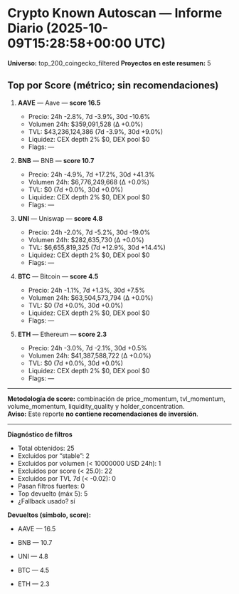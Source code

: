 # Crypto Known Autoscan — Informe Diario (2025-10-09T15:28:58+00:00 UTC)

**Universo:** top_200_coingecko_filtered
**Proyectos en este resumen:** 5

## Top por Score (métrico; sin recomendaciones)

1. **AAVE** — Aave — **score 16.5**
   - Precio: 24h -2.8%, 7d -3.9%, 30d -10.6%
   - Volumen 24h: $359,091,528 (Δ +0.0%)
   - TVL: $43,236,124,386 (7d -3.9%, 30d +9.0%)
   - Liquidez: CEX depth 2% $0, DEX pool $0
   - Flags: —

2. **BNB** — BNB — **score 10.7**
   - Precio: 24h -4.9%, 7d +17.2%, 30d +41.3%
   - Volumen 24h: $6,776,249,668 (Δ +0.0%)
   - TVL: $0 (7d +0.0%, 30d +0.0%)
   - Liquidez: CEX depth 2% $0, DEX pool $0
   - Flags: —

3. **UNI** — Uniswap — **score 4.8**
   - Precio: 24h -2.0%, 7d -5.2%, 30d -19.0%
   - Volumen 24h: $282,635,730 (Δ +0.0%)
   - TVL: $6,655,819,325 (7d +12.9%, 30d +14.4%)
   - Liquidez: CEX depth 2% $0, DEX pool $0
   - Flags: —

4. **BTC** — Bitcoin — **score 4.5**
   - Precio: 24h -1.1%, 7d +1.3%, 30d +7.5%
   - Volumen 24h: $63,504,573,794 (Δ +0.0%)
   - TVL: $0 (7d +0.0%, 30d +0.0%)
   - Liquidez: CEX depth 2% $0, DEX pool $0
   - Flags: —

5. **ETH** — Ethereum — **score 2.3**
   - Precio: 24h -3.0%, 7d -2.1%, 30d +0.5%
   - Volumen 24h: $41,387,588,722 (Δ +0.0%)
   - TVL: $0 (7d +0.0%, 30d +0.0%)
   - Liquidez: CEX depth 2% $0, DEX pool $0
   - Flags: —


---

**Metodología de score:** combinación de price_momentum, tvl_momentum, volume_momentum, liquidity_quality y holder_concentration.  
**Aviso:** Este reporte **no contiene recomendaciones de inversión**.


---
**Diagnóstico de filtros**

- Total obtenidos: 25
- Excluidos por “stable”: 2
- Excluidos por volumen (< 10000000 USD 24h): 1
- Excluidos por score (< 25.0): 22
- Excluidos por TVL 7d (< -0.02): 0
- Pasan filtros fuertes: 0
- Top devuelto (máx 5): 5
- ¿Fallback usado? sí


**Devueltos (símbolo, score):**

- AAVE — 16.5

- BNB — 10.7

- UNI — 4.8

- BTC — 4.5

- ETH — 2.3


